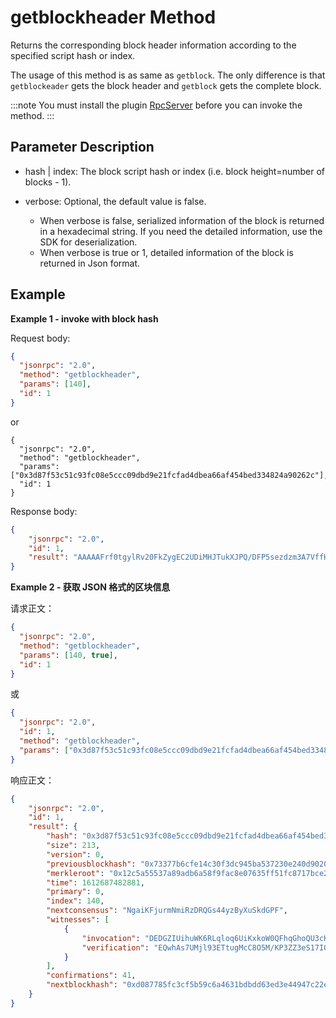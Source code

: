 # getblockheader Method

Returns the corresponding block header information according to the specified script hash or index.

The usage of this method is as same as `getblock`. The only difference is that `getblockeader` gets the block header and `getblock` gets the complete block.

:::note
You must install the plugin [RpcServer](https://github.com/neo-project/neo-modules/releases) before you can invoke the method.
:::

## Parameter Description

* hash | index: The block script hash or index (i.e. block height=number of blocks - 1).

* verbose: Optional, the default value is false. 
  * When verbose is false, serialized information of the block is returned in a hexadecimal string. If you need the detailed information, use the SDK for deserialization. 
  * When verbose is true or 1, detailed information of the block is returned in Json format. 

## Example

**Example 1 - invoke with block hash**

Request body:

```json
{
  "jsonrpc": "2.0",
  "method": "getblockheader",
  "params": [140],
  "id": 1
}
```

or

```
{
  "jsonrpc": "2.0",
  "method": "getblockheader",
  "params": ["0x3d87f53c51c93fc08e5ccc09dbd9e21fcfad4dbea66af454bed334824a90262c"],
  "id": 1
}
```

Response body:

```json
{
    "jsonrpc": "2.0",
    "id": 1,
    "result": "AAAAAFrf0tgylRv20FkZygEC2UDiMHJTukXJPQ/DFP5sezdzm3A7VffHxK0b4rwXh/xR/zV24Mj6+Vhq25qoN1WlxRIBIKp7dwEAAIwAAADitlMicpPpnE8pBtU1U6u0pnLfhgFCDEDGZIUihuWK6RLqloq6UiKxkoW0QFhqGhoQU3cK5IQRATFUY807W/hGmYqP80N8qjKQ/e4o8URTzgRUXJKXf1/sKxEMIQLO1DI5fdxE7boDHAvDuTPyj92Wd3kteyDmwDbdqqzx4hELQRON768A"
}
```

**Example 2 - 获取 JSON 格式的区块信息**

请求正文：

```json
{
  "jsonrpc": "2.0",
  "method": "getblockheader",
  "params": [140, true],
  "id": 1
}
```

或

```json
{
  "jsonrpc": "2.0",
  "id": 1,
  "method": "getblockheader",
  "params": ["0x3d87f53c51c93fc08e5ccc09dbd9e21fcfad4dbea66af454bed334824a90262c", true]
}
```

响应正文：

```json
{
    "jsonrpc": "2.0",
    "id": 1,
    "result": {
        "hash": "0x3d87f53c51c93fc08e5ccc09dbd9e21fcfad4dbea66af454bed334824a90262c",
        "size": 213,
        "version": 0,
        "previousblockhash": "0x73377b6cfe14c30f3dc945ba537230e240d90201ca1959d0f61b9532d8d2df5a",
        "merkleroot": "0x12c5a55537a89adb6a58f9fac8e07635ff51fc8717bce21badc4c7f7553b709b",
        "time": 1612687482881,
        "primary": 0,
        "index": 140,
        "nextconsensus": "NgaiKFjurmNmiRzDRQGs44yzByXuSkdGPF",
        "witnesses": [
            {
                "invocation": "DEDGZIUihuWK6RLqloq6UiKxkoW0QFhqGhoQU3cK5IQRATFUY807W/hGmYqP80N8qjKQ/e4o8URTzgRUXJKXf1/s",
                "verification": "EQwhAs7UMjl93ETtugMcC8O5M/KP3ZZ3eS17IObANt2qrPHiEQtBE43vrw=="
            }
        ],
        "confirmations": 41,
        "nextblockhash": "0xd087785fc3cf5b59c6a4631bdbdd63ed3e44947c22eb69ba866ea9291473b2b5"
    }
}
```

